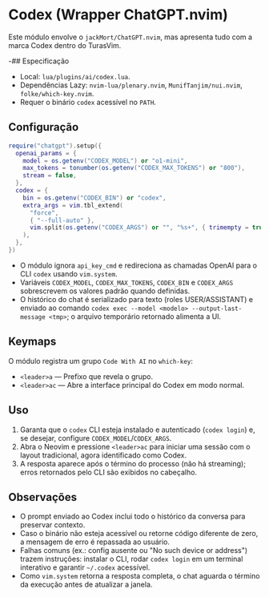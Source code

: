 # Codex (Wrapper ChatGPT.nvim)

Este módulo envolve o `jackMort/ChatGPT.nvim`, mas apresenta tudo com a marca Codex dentro do TurasVim.

-## Especificação
- Local: `lua/plugins/ai/codex.lua`.
- Dependências Lazy: `nvim-lua/plenary.nvim`, `MunifTanjim/nui.nvim`, `folke/which-key.nvim`.
- Requer o binário `codex` acessível no `PATH`.

## Configuração
```lua
require("chatgpt").setup({
  openai_params = {
    model = os.getenv("CODEX_MODEL") or "o1-mini",
    max_tokens = tonumber(os.getenv("CODEX_MAX_TOKENS") or "800"),
    stream = false,
  },
  codex = {
    bin = os.getenv("CODEX_BIN") or "codex",
    extra_args = vim.tbl_extend(
      "force",
      { "--full-auto" },
      vim.split(os.getenv("CODEX_ARGS") or "", "%s+", { trimempty = true })
    ),
  },
})
```
- O módulo ignora `api_key_cmd` e redireciona as chamadas OpenAI para o CLI `codex` usando `vim.system`.
- Variáveis `CODEX_MODEL`, `CODEX_MAX_TOKENS`, `CODEX_BIN` e `CODEX_ARGS` sobrescrevem os valores padrão quando definidas.
- O histórico do chat é serializado para texto (roles USER/ASSISTANT) e enviado ao comando `codex exec --model <modelo> --output-last-message <tmp>`; o arquivo temporário retornado alimenta a UI.

## Keymaps
O módulo registra um grupo `Code With AI` no `which-key`:
- `<leader>a` — Prefixo que revela o grupo.
- `<leader>ac` — Abre a interface principal do Codex em modo normal.

## Uso
1. Garanta que o `codex` CLI esteja instalado e autenticado (`codex login`) e, se desejar, configure `CODEX_MODEL`/`CODEX_ARGS`.
2. Abra o Neovim e pressione `<leader>ac` para iniciar uma sessão com o layout tradicional, agora identificado como Codex.
3. A resposta aparece após o término do processo (não há streaming); erros retornados pelo CLI são exibidos no cabeçalho.

## Observações
- O prompt enviado ao Codex inclui todo o histórico da conversa para preservar contexto.
- Caso o binário não esteja acessível ou retorne código diferente de zero, a mensagem de erro é repassada ao usuário.
- Falhas comuns (ex.: config ausente ou "No such device or address") trazem instruções: instalar o CLI, rodar `codex login` em um terminal interativo e garantir `~/.codex` acessível.
- Como `vim.system` retorna a resposta completa, o chat aguarda o término da execução antes de atualizar a janela.
